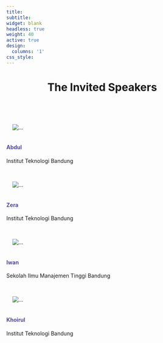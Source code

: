 ```yaml
---
title:
subtitle:
widget: blank
headless: true
weight: 40
active: true
design:
  columns: '1'
css_style: 
---
```

<style>
    <link href="https://cdnjs.cloudflare.com/ajax/libs/mdb-ui-kit/6.2.0/mdb.min.css" rel="stylesheet"/>
</style>

<h1 style="text-align: center; margin-bottom: 3rem;">The Invited Speakers</h1>

<div class="row row-cols-1 row-cols-md-4">
        <div class="col-sm mt-4">
                <div class="card text-center" style="border:none;box-shadow:none;">
                <img src="media/speakers/avatar.svg" class="card-img-top rounded-circle" alt="..." style="padding:1rem; margin-top:1rem; margin-bottom:0;">
                        <div class="card-body pb-0">
                                <h4 class="card-title" style="color:#4E4899;">Abdul</h4>
                                <div class="card-footer bg-white">
                                        <p>Institut Teknologi Bandung</p>
                                </div>
                        </div>
                </div>
        </div>
        <div class="col-sm mt-4">
                <div class="card text-center" style="border:none;box-shadow:none;">
                <img src="media/speakers/phalazera.jpg" class="card-img-top rounded-circle" alt="..." style="padding:1rem; margin-top:1rem; margin-bottom:0;">
                        <div class="card-body pb-0">
                                <h4 class="card-title" style="color:#4E4899;">Zera</h4>
                                <div class="card-footer bg-white">
                                        <p>Institut Teknologi Bandung</p>
                                </div>
                        </div>
                </div>
        </div>
        <div class="col-sm mt-4">
                <div class="card text-center h-100" style="border:none; box-shadow:none;">
                <img src="media/speakers/avatar.svg" class="card-img-top rounded-circle" alt="..." style="padding:1rem; margin-top:1rem; margin-bottom:0;">
                        <div class="card-body pb-0">
                                <h4 class="card-title" style="color:#4E4899;">Iwan</h4>
                                <div class="card-footer bg-white">
                                        <p>Sekolah Ilmu Manajemen Tinggi Bandung</p>
                                </div>
                        </div>
                </div>
        </div>
        <div class="col-sm mt-4">
                <div class="card text-center h-100" style="border:none; box-shadow:none;">
                <img src="media/speakers/avatar.svg" class="card-img-top rounded-circle" alt="..." style="padding:1rem; margin-top:1rem; margin-bottom:0;">
                        <div class="card-body pb-0">
                                <h4 class="card-title" style="color:#4E4899;">Khoirul</h4>
                                <div class="card-footer bg-white">
                                        <p>Institut Teknologi Bandung</p>
                                </div>
                        </div>
                </div>
        </div>
</div>